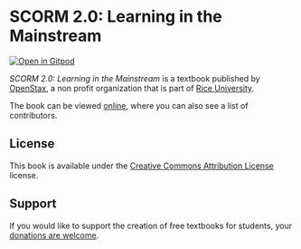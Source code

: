 # SCORM 2.0:  Learning in the Mainstream

[![Open in Gitpod](https://gitpod.io/button/open-in-gitpod.svg)](https://gitpod.io/from-referrer/)

_SCORM 2.0:  Learning in the Mainstream_ is a textbook published by [OpenStax](https://openstax.org/), a non profit organization that is part of [Rice University](https://www.rice.edu/).

The book can be viewed [online](https://github.com/cnx-user-books/cnxbook-scorm-2-0-learning-in-the-mainstream/releases/latest), where you can also see a list of contributors.

## License
This book is available under the [Creative Commons Attribution License](./LICENSE) license.

## Support
If you would like to support the creation of free textbooks for students, your [donations are welcome](https://riceconnect.rice.edu/donation/support-openstax-banner).

